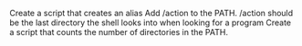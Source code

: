 Create a script that creates an alias
Add /action to the PATH. /action should be the last directory the shell looks into when looking for a program
Create a script that counts the number of directories in the PATH.
